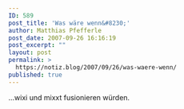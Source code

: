 ```yaml
---
ID: 589
post_title: 'Was wäre wenn&#8230;'
author: Matthias Pfefferle
post_date: 2007-09-26 16:16:19
post_excerpt: ""
layout: post
permalink: >
  https://notiz.blog/2007/09/26/was-waere-wenn/
published: true
---
```

...wixi und mixxt fusionieren würden.